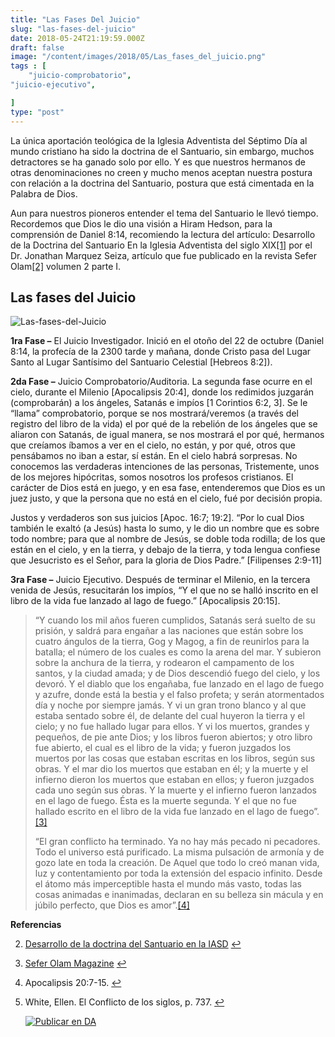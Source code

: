 ```yaml
---
title: "Las Fases Del Juicio"
slug: "las-fases-del-juicio"
date: 2018-05-24T21:19:59.000Z
draft: false
image: "/content/images/2018/05/Las_fases_del_juicio.png"
tags : [
    "juicio-comprobatorio",
"juicio-ejecutivo",

]
type: "post"
---
```


   La única aportación teológica de la Iglesia Adventista del Séptimo Día al mundo cristiano ha sido la doctrina de el Santuario, sin embargo, muchos detractores se ha ganado solo por ello. Y es que nuestros hermanos de otras denominaciones no creen y mucho menos aceptan nuestra postura con relación a la doctrina del Santuario, postura que está cimentada en la Palabra de Dios.

 Aun para nuestros pioneros entender el tema del Santuario le llevó tiempo. Recordemos que Dios le dio una visión a Hiram Hedson, para la comprensión de Daniel 8:14, recomiendo la lectura del artículo: Desarrollo de la Doctrina del Santuario En la Iglesia Adventista del siglo XIX[[1]](#fn1) por el Dr. Jonathan Marquez Seiza, artículo que fue publicado en la revista Sefer Olam[[2]](#fn2) volumen 2 parte I.

 **Las fases del Juicio**
------------------------

 ![Las-fases-del-Juicio](/content/images/2018/05/Las-fases-del-Juicio.jpg)

 **1ra Fase –** El Juicio Investigador. Inició en el otoño del 22 de octubre (Daniel 8:14, la profecía de la 2300 tarde y mañana, donde Cristo pasa del Lugar Santo al Lugar Santísimo del Santuario Celestial [Hebreos 8:2]).

 **2da Fase –** Juicio Comprobatorio/Auditoria. La segunda fase ocurre en el cielo, durante el Milenio [Apocalipsis 20:4], donde los redimidos juzgarán (comprobarán) a los ángeles, Satanás e impíos [1 Corintios 6:2, 3]. Se le “llama” comprobatorio, porque se nos mostrará/veremos (a través del registro del libro de la vida) el por qué de la rebelión de los ángeles que se aliaron con Satanás, de igual manera, se nos mostrará el por qué, hermanos que creíamos íbamos a ver en el cielo, no están, y por qué, otros que pensábamos no iban a estar, sí están. En el cielo habrá sorpresas. No conocemos las verdaderas intenciones de las personas, Tristemente, unos de los mejores hipócritas, somos nosotros los profesos cristianos. El carácter de Dios está en juego, y en esa fase, entenderemos que Dios es un juez justo, y que la persona que no está en el cielo, fué por decisión propia.

 Justos y verdaderos son sus juicios [Apoc. 16:7; 19:2]. “Por lo cual Dios también le exaltó (a Jesús) hasta lo sumo, y le dio un nombre que es sobre todo nombre; para que al nombre de Jesús, se doble toda rodilla; de los que están en el cielo, y en la tierra, y debajo de la tierra, y toda lengua confiese que Jesucristo es el Señor, para la gloria de Dios Padre.” [Filipenses 2:9-11]

 **3ra Fase –** Juicio Ejecutivo. Después de terminar el Milenio, en la tercera venida de Jesús, resucitarán los impíos, “Y el que no se halló inscrito en el libro de la vida fue lanzado al lago de fuego.” [Apocalipsis 20:15].

 
>  “Y cuando los mil años fueren cumplidos, Satanás será suelto de su prisión, y saldrá para engañar a las naciones que están sobre los cuatro ángulos de la tierra, Gog y Magog, a fin de reunirlos para la batalla; el número de los cuales es como la arena del mar. Y subieron sobre la anchura de la tierra, y rodearon el campamento de los santos, y la ciudad amada; y de Dios descendió fuego del cielo, y los devoró. Y el diablo que los engañaba, fue lanzado en el lago de fuego y azufre, donde está la bestia y el falso profeta; y serán atormentados día y noche por siempre jamás. Y vi un gran trono blanco y al que estaba sentado sobre él, de delante del cual huyeron la tierra y el cielo; y no fue hallado lugar para ellos. Y vi los muertos, grandes y pequeños, de pie ante Dios; y los libros fueron abiertos; y otro libro fue abierto, el cual es el libro de la vida; y fueron juzgados los muertos por las cosas que estaban escritas en los libros, según sus obras. Y el mar dio los muertos que estaban en él; y la muerte y el infierno dieron los muertos que estaban en ellos; y fueron juzgados cada uno según sus obras. Y la muerte y el infierno fueron lanzados en el lago de fuego. Ésta es la muerte segunda. Y el que no fue hallado escrito en el libro de la vida fue lanzado en el lago de fuego”.[[3]](#fn3)
> 
>  “El gran conflicto ha terminado. Ya no hay más pecado ni pecadores. Todo el universo está purificado. La misma pulsación de armonía y de gozo late en toda la creación. De Aquel que todo lo creó manan vida, luz y contentamiento por toda la extensión del espacio infinito. Desde el átomo más imperceptible hasta el mundo más vasto, todas las cosas animadas e inanimadas, declaran en su belleza sin mácula y en júbilo perfecto, que Dios es amor”.[[4]](#fn4)
> 

**Referencias**

   
 2. [Desarrollo de la doctrina del Santuario en la IASD](/desarrollo-historico-de-la-doctrina-del-santuario-en-la-iglesia-adventista-del-siglo-xix/) [↩︎](#fnref1)

 
 4. [Sefer Olam Magazine](/sefer-olam-magazine/) [↩︎](#fnref2)

 
 6. Apocalipsis 20:7-15. [↩︎](#fnref3)

 
 8. White, Ellen. El Conflicto de los siglos, p. 737. [↩︎](#fnref4)

 
 
     [![Publicar en DA](/content/images/2020/06/Publicar_DA.png)](/quieres-publicar-en-da/) 